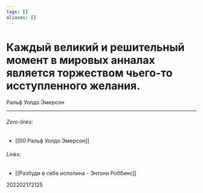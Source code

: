 ```yaml
---
tags: []
aliases: []
---
```

# Каждый великий и решительный момент в мировых анналах является торжеством чьего-то исступленного желания.
Ральф Уолдо Эмерсон
___
###### Zero-links:
- [[00 Ральф Уолдо Эмерсон]]
###### Links:
- [[Разбуди в себе исполина - Энтони Роббинс]]

202202172125